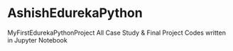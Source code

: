 # AshishEdurekaPython
MyFirstEdurekaPythonProject
All Case Study & Final Project Codes written in Jupyter Notebook
